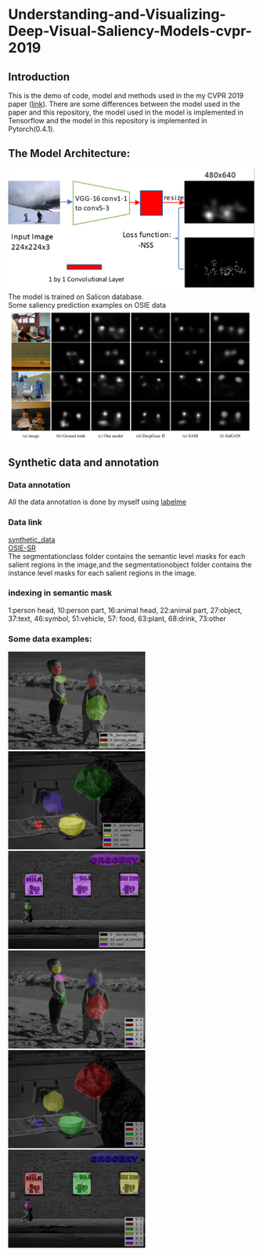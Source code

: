 # Understanding-and-Visualizing-Deep-Visual-Saliency-Models-cvpr-2019
## Introduction
This is the demo of code, model and methods used in the my CVPR 2019 paper ([link](https://arxiv.org/abs/1903.02501)).
There are some differences between the model used in the paper and this repository, the model used in the model is implemented in Tensorflow and the model in this repository is implemented in Pytorch(0.4.1).
## The Model Architecture:
![picture](archi.png)
The model is trained on Salicon database.  
Some saliency prediction examples on OSIE data  
![picture](sal_map.png)
## Synthetic data and annotation
### Data annotation
All the data annotation is done by myself using [labelme](https://github.com/wkentaro/labelme)
### Data link
[synthetic_data](https://drive.google.com/drive/folders/1wrdG1O5WgGl_ReoX5VGLKtroCuvzx2tv?usp=sharing)  
[OSIE-SR](https://drive.google.com/open?id=15iWBfNwktSq6KsNtAU1KRn0N3kVSOWHh)  
The segmentationclass folder contains the semantic level masks for each salient regions in the image,and the segmentationobject folder contains the instance level masks for each salient regions in the image.  
### indexing in semantic mask
1:person head, 10:person part, 16:animal head, 22:animal part, 27:object, 37:text, 46:symbol, 51:vehicle, 57: food, 63:plant, 68:drink, 73:other
### Some data examples:  
<img src="se1.jpg" width="280" height="200" /><img src="se2.jpg" width="280" height="200" /><img src="se3.jpg" width="280" height="200" />  
<img src="in1.jpg" width="280" height="200" /><img src="in2.jpg" width="280" height="200" /><img src="in3.jpg" width="280" height="200" />
